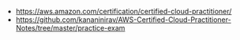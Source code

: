 - https://aws.amazon.com/certification/certified-cloud-practitioner/
- https://github.com/kananinirav/AWS-Certified-Cloud-Practitioner-Notes/tree/master/practice-exam